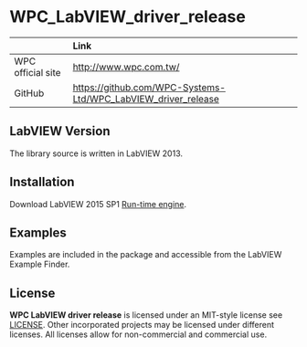 # WPC_LabVIEW_driver_release

|                   |                 Link                                          |
|:------------------|:--------------------------------------------------------------|
| WPC official site | http://www.wpc.com.tw/                                        |
| GitHub			| https://github.com/WPC-Systems-Ltd/WPC_LabVIEW_driver_release |
 

## LabVIEW Version

The library source is written in LabVIEW 2013.

## Installation

Download LabVIEW 2015 SP1 [Run-time engine](https://drive.google.com/file/d/1Uj6r65KhNxvuApiqrMkZp-NWyq-Eek-k/view).  

## Examples

Examples are included in the package and accessible from the LabVIEW Example Finder.

## License

**WPC LabVIEW driver release** is licensed under an MIT-style license see
[LICENSE](https://github.com/WPC-Systems-Ltd/WPC_LabVIEW_driver_release/blob/main/LICENSE). Other incorporated projects may be licensed under different licenses.
All licenses allow for non-commercial and commercial use.

